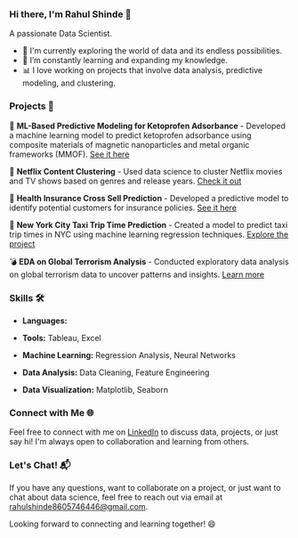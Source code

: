 ### Hi there, I'm Rahul Shinde 👋

A passionate Data Scientist.

- 🔭 I'm currently exploring the world of data and its endless possibilities.
- 🌱 I’m constantly learning and expanding my knowledge.
- 📊 I love working on projects that involve data analysis, predictive modeling, and clustering.

### Projects 🚀

🌌 **ML-Based Predictive Modeling for Ketoprofen Adsorbance** - Developed a machine learning model to predict ketoprofen adsorbance using composite materials of magnetic nanoparticles and metal organic frameworks (MMOF). [See it here](https://github.com/Rahulshinde5/ML-Based-Predictive-Modeling-for-Ketoprofen-Adsorbance/blob/main/README.md)

🎥 **Netflix Content Clustering** - Used data science to cluster Netflix movies and TV shows based on genres and release years. [Check it out](https://github.com/Rahulshinde5/Unsupervised-Machine-Learning-Project-/blob/main/README.md)

🏥 **Health Insurance Cross Sell Prediction** - Developed a predictive model to identify potential customers for insurance policies. [See it here](https://github.com/Rahulshinde5/Supervised-ML-Classifiacation-Project-/blob/main/README.md)

🚖 **New York City Taxi Trip Time Prediction** - Created a model to predict taxi trip times in NYC using machine learning regression techniques. [Explore the project](https://github.com/Rahulshinde5/Machine-Learning-NYC-Taxi-Trip-Time-Prediction/blob/main/README.md)

💣 **EDA on Global Terrorism Analysis** - Conducted exploratory data analysis on global terrorism data to uncover patterns and insights. [Learn more](https://github.com/Rahulshinde5/EDA-Global-Terrorism-Dataset/blob/main/README.md)

### Skills 🛠️

- **Languages:** 

- **Tools:** Tableau, Excel
- **Machine Learning:** Regression Analysis, Neural Networks
- **Data Analysis:** Data Cleaning, Feature Engineering
- **Data Visualization:** Matplotlib, Seaborn

### Connect with Me 🌐

Feel free to connect with me on [LinkedIn](https://www.linkedin.com/in/rahul-shinde5/) to discuss data, projects, or just say hi! I'm always open to collaboration and learning from others.

### Let's Chat! 📬

If you have any questions, want to collaborate on a project, or just want to chat about data science, feel free to reach out via email at rahulshinde8605746446@gmail.com.

Looking forward to connecting and learning together! 😄
